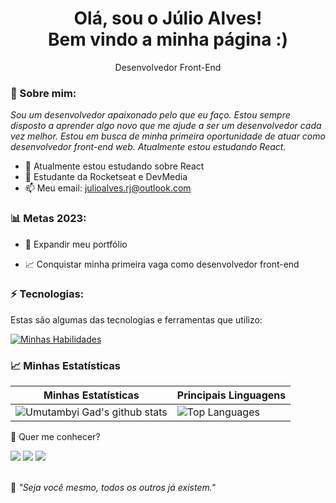 <h1 align='center'>
  Olá, sou o Júlio Alves!
  <br/>
  Bem vindo a minha página :)
</h1>

<p align='center'>
  Desenvolvedor Front-End
</p>

### 🌻 Sobre mim:

<p>
  <em>
   Sou um desenvolvedor apaixonado pelo que eu faço.
Estou sempre disposto a aprender algo novo que me ajude a ser um
desenvolvedor cada vez melhor. Estou em busca de minha primeira oportunidade
de atuar como desenvolvedor front-end web. Atualmente estou estudando React.
  </em>
</p>

- 🌱 Atualmente estou estudando sobre React
- 🚀 Estudante da Rocketseat e DevMedia
- 📫 Meu email: julioalves.rj@outlook.com

### 📊 Metas 2023:

- 📂 Expandir meu portfólio

- 📈 Conquistar minha primeira vaga como desenvolvedor front-end

### ⚡ Tecnologias:

Estas são algumas das tecnologias e ferramentas que utilizo:

[![Minhas Habilidades](https://skillicons.dev/icons?i=html,css,js,react,nodejs,
)](https://skillicons.dev)

### 📈 Minhas Estatísticas

| Minhas Estatísticas                                                                                                                                                            | Principais Linguagens                                                                                                                                                                     |
| ------------------------------------------------------------------------------------------------------------------------------------------------------------------------ | ---------------------------------------------------------------------------------------------------------------------------------------------------------------------------------- |
| ![Umutambyi Gad's github stats](https://github-readme-stats.vercel.app/api?username=JulioAlvesRJ&show_icons=true&hide_border=true&count_private=true&theme=jolly) | ![Top Languages](https://github-readme-stats.vercel.app/api/top-langs/?username=JulioAlvesRJ&langs_count=10&count_private=true&hide_border=true&theme=jolly&layout=compact) |

💬 Quer me conhecer?

<div>
  <a href="https://www.linkedin.com/in/j%C3%BAlio-cesar-548643209/" target="_blank"><img src="https://img.shields.io/badge/-LinkedIn-%230077B5?style=for-the-badge&logo=linkedin&logoColor=white" target="_blank"></a>
  <a href = "mailto:julioalvesdev.rj@gmail.com"><img src="https://img.shields.io/badge/-Gmail-%23333?style=for-the-badge&logo=gmail&logoColor=white" target="_blank"></a>
  <a href="https://www.instagram.com/julioalvesrj/" target="_blank"><img src="https://img.shields.io/badge/-Instagram-%23E4405F?style=for-the-badge&logo=instagram&logoColor=white" target="_blank"></a>
</div>
<br>
<p>🧠 <spam style="font-style:italic">"Seja você mesmo, todos os outros já existem."</spam></p>

